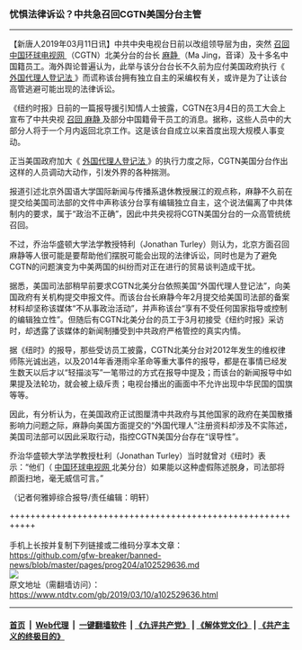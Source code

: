### 忧惧法律诉讼？中共急召回CGTN美国分台主管
------------------------

<div class="post_content" itemprop="articleBody">
 <p>
  【新唐人2019年03月11日讯】中共中央电视台日前以改组领导层为由，突然
  <a href="https://www.ntdtv.com/gb/召回.htm">
   召回
  </a>
  <a href="https://www.ntdtv.com/gb/中国环球电视网.htm">
   中国环球电视网
  </a>
  （CGTN）北美分台的台长
  <a href="https://www.ntdtv.com/gb/麻静.htm">
   麻静
  </a>
  （Ma Jing，音译）及十多名中国籍员工。海外舆论普遍认为，此举与该分台台长不久前为应付美国政府执行《
  <a href="https://www.ntdtv.com/gb/外国代理人登记法.htm">
   外国代理人登记法
  </a>
  》而谎称该台拥有独立自主的采编权有关，或许是为了让该台高管逃避可能出现的法律诉讼。
 </p>
 <p>
  《纽约时报》日前的一篇报导援引知情人士披露，CGTN在3月4日的员工大会上宣布了中共央视
  <a href="https://www.ntdtv.com/gb/召回.htm">
   召回
  </a>
  <a href="https://www.ntdtv.com/gb/麻静.htm">
   麻静
  </a>
  及部分中国籍骨干员工的消息。据称，这些人员中的大部分人将于一个月内返回北京工作。这是该台自成立以来首度出现大规模人事变动。
 </p>
 <p>
  正当美国政府加大《
  <a href="https://www.ntdtv.com/gb/外国代理人登记法.htm">
   外国代理人登记法
  </a>
  》的执行力度之际，CGTN美国分台作出这样的人员调动大动作，引发外界的各种揣测。
 </p>
 <p>
  报道引述北京外国语大学国际新闻与传播系退休教授展江的观点称，麻静不久前在提交给美国司法部的文件中声称该分台享有编辑独立自主，这个说法偏离了中共体制内的要求，属于“政治不正确”，因此中共央视将CGTN美国分台的一众高管统统召回。
 </p>
 <p>
  不过，乔治华盛顿大学法学教授特利（Jonathan Turley）则认为，北京方面召回麻静等人很可能是要帮助他们摆脱可能会出现的法律诉讼，同时也是为了避免CGTN的问题演变为中美两国的纠纷而对正在进行的贸易谈判造成干扰。
 </p>
 <p>
  据悉，美国司法部稍早前要求CGTN北美分台依照美国“外国代理人登记法”，向美国政府有关机构提交申报文件。而该台台长麻静今年2月提交给美国司法部的备案材料却坚称该媒体“不从事政治活动”，并声称该台“享有不受任何国家指导或控制的编辑独立性”。但随后有CGTN北美分台的员工于3月初接受《纽约时报》采访时，却透露了该媒体的新闻制播受到中共政府严格管控的真实内情。
 </p>
 <p>
  据《纽时》的报导，那些受访员工披露，CGTN北美分台对2012年发生的维权律师陈光诚出逃，以及2014年香港雨伞革命等重大事件的报导，都是在事情已经发生数天以后才以“轻描淡写”一笔带过的方式在报导中提及；而该台的新闻报导中如果提及法轮功，就会被上级斥责；电视台播出的画面中不允许出现中华民国的国旗等等。
 </p>
 <p>
  因此，有分析认为，在美国政府正试图厘清中共政府与其他国家的政府在美国散播影响力问题之际，麻静向美国方面提交的“外国代理人”注册资料却涉及不实陈述，美国司法部可以因此采取行动，指控CGTN美国分台存在“误导性”。
 </p>
 <p>
  乔治华盛顿大学法学教授杜利（Jonathan Turley）当时就曾对《纽时》表示：“他们（
  <a href="https://www.ntdtv.com/gb/中国环球电视网.htm">
   中国环球电视网
  </a>
  北美分台）如果能以这种虚假陈述脱身，司法部将颜面扫地，毫无威信可言。”
 </p>
 <p>
  （记者何雅婷综合报导/责任编辑：明轩）
 </p>
 <div class="single_ad">
 </div>
</div>

+++++++++++++++++++++++++++++++++++++++++++++++++++++++++++<br/><br/>
手机上长按并复制下列链接或二维码分享本文章：<br/>
https://github.com/gfw-breaker/banned-news/blob/master/pages/prog204/a102529636.md <br/>
<a href='https://github.com/gfw-breaker/banned-news/blob/master/pages/prog204/a102529636.md'><img src='https://github.com/gfw-breaker/banned-news/blob/master/pages/prog204/a102529636.md.png'/></a> <br/>
原文地址（需翻墙访问）：https://www.ntdtv.com/gb/2019/03/10/a102529636.html


------------------------
#### [首页](https://github.com/gfw-breaker/banned-news/blob/master/README.md) &nbsp;|&nbsp; [Web代理](https://github.com/labour-camp/helloworld) &nbsp;|&nbsp; [一键翻墙软件](https://github.com/gfw-breaker/nogfw/blob/master/README.md) &nbsp;| [《九评共产党》](https://github.com/gfw-breaker/9ping.md/blob/master/README.md#九评之一评共产党是什么) | [《解体党文化》](https://github.com/gfw-breaker/jtdwh.md/blob/master/README.md) | [《共产主义的终极目的》](https://github.com/gfw-breaker/gczydzjmd.md/blob/master/README.md)

